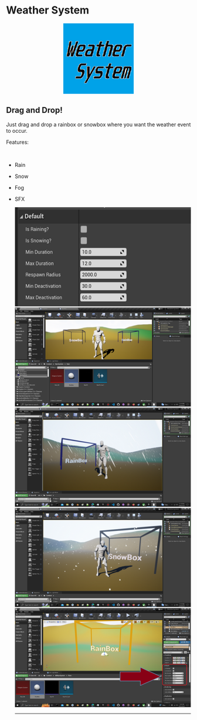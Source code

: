 
<h1>Weather System</h1>

<p style="text-align: center">
<img src="ws_thumb.png">
</p>

<h2>Drag and Drop!</h2>
<p>Just drag and drop a rainbox or snowbox where you want the weather event to occur.</p>
<p>Features:</p><br>
<ul>
<li>
<p>Rain</p>
</li>
<li>
<p>Snow</p>
</li>
<li>
<p>Fog</p>
</li>
<li>
<p>SFX</p>
</li>
<img src="Rain_Defaults.png">
<img src="ws1.png">
<img src="ws2.png">
<img src="ws3.png">
<img src="ws4.png"><br><hr>




